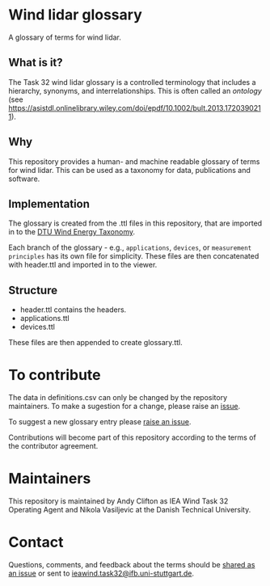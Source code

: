 # Wind lidar glossary
A glossary of terms for wind lidar.

## What is it?
The Task 32 wind lidar glossary is a controlled terminology that includes a hierarchy, synonyms, and interrelationships. This is often called an _ontology_ (see https://asistdl.onlinelibrary.wiley.com/doi/epdf/10.1002/bult.2013.1720390211).

## Why
This repository provides a human- and machine readable glossary of terms for wind lidar. This can be used as a taxonomy for data, publications and software.

## Implementation
The glossary is created from the .ttl files in this repository, that are imported in to the [DTU Wind Energy Taxonomy](https://data.windenergy.dtu.dk/ontologies/view/wtax/en/).

Each branch of the glossary - e.g., `applications`, `devices`, or `measurement principles` has its own file for simplicity. These files are then concatenated with header.ttl and imported in to the viewer.

## Structure
- header.ttl contains the headers. 
- applications.ttl
- devices.ttl

These files are then appended to create glossary.ttl.

# To contribute

The data in definitions.csv can only be changed by the repository maintainers. To make a sugestion for a change, please raise an [issue](https://github.com/IEA-Wind-Task-32/wind-lidar-glossary/issues/new/choose).

To suggest a new glossary entry please [raise an issue](https://github.com/IEA-Wind-Task-32/wind-lidar-glossary/issues/new?assignees=&labels=&template=new-definition.md&title=%5BNew+definition%5D).

Contributions will become part of this repository according to the terms of the contributor agreement.

# Maintainers
This repository is maintained by Andy Clifton as IEA Wind Task 32 Operating Agent and Nikola Vasiljevic at the Danish Technical University.

# Contact
Questions, comments, and feedback about the terms should be [shared as an issue](https://github.com/IEA-Wind-Task-32/wind-lidar-glossary/issues/new/choose) or sent to ieawind.task32@ifb.uni-stuttgart.de.
